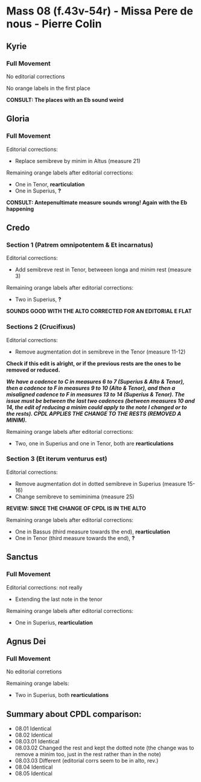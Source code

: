 # Mass 08 (f.43v-54r) - Missa Pere de nous - Pierre Colin



## Kyrie
### Full Movement

No editorial corrections

No orange labels in the first place

**CONSULT: The places with an Eb sound weird**


## Gloria
### Full Movement

Editorial corrections:
- Replace semibreve by minim in Altus (measure 21)

Remaining orange labels after editorial corrections:
- One in Tenor, **rearticulation**
- One in Superius, **?**

**CONSULT: Antepenultimate measure sounds wrong! Again with the Eb happening**


## Credo 
### Section 1 (Patrem omnipotentem & Et incarnatus)

Editorial corrections:
- Add semibreve rest in Tenor, betweeen longa and minim rest (measure 3)

Remaining orange labels after editorial corrections:
- Two in Superius, **?**

**SOUNDS GOOD WITH THE ALTO CORRECTED FOR AN EDITORIAL E FLAT**


### Sections 2 (Crucifixus)

Editorial corrections:
- Remove augmentation dot in semibreve in the Tenor (measure 11-12)

**Check if this edit is alright, or if the previous rests are the ones to be removed or reduced.**

***We have a cadence to C in measures 6 to 7 (Superius & Alto & Tenor), then a cadence to F in measures 9 to 10 (Alto & Tenor), and then a misaligned cadence to F in measures 13 to 14 (Superius & Tenor). The issue must be between the last two cadences (between measures 10 and 14, the edit of reducing a minim could apply to the note I changed or to the rests). CPDL APPLIES THE CHANGE TO THE RESTS (REMOVED A MINIM).***

Remaining orange labels after editorial corrections:
- Two, one in Superius and one in Tenor, both are **rearticulations**


### Section 3 (Et iterum venturus est)

Editorial corrections:
- Remove augmentation dot in dotted semibreve in Superius (measure 15-16)
- Change semibreve to semiminima (measure 25)

**REVIEW: SINCE THE CHANGE OF CPDL IS IN THE ALTO**

Remaining orange labels after editorial corrections:
- One in Bassus (third measure towards the end), **rearticulation** 
- One in Tenor (third measure towards the end), **?**


## Sanctus
### Full Movement

Editorial corrections: not really
- Extending the last note in the tenor

Remaining orange labels after editorial corrections:
- One in Superius, **rearticulation**


## Agnus Dei 
### Full Movement

No editorial corretions

Remaining orange labels:
- Two in Superius, both **rearticulations**


## Summary about CPDL comparison:
- 08.01	Identical
- 08.02	Identical
- 08.03.01	Identical
- 08.03.02	Changed the rest and kept the dotted note (the change was to remove a minim too, just in the rest rather than in the note)
- 08.03.03	Different (editorial corrs seem to be in alto, rev.)
- 08.04	Identical
- 08.05	Identical
